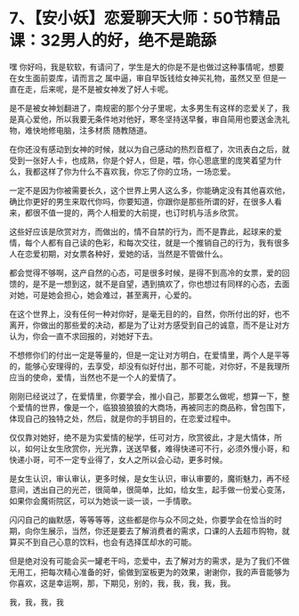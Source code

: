 # 7、【安小妖】恋爱聊天大师：50节精品课：32男人的好，绝不是跪舔

嘿 你好吗，我是软软，有请问了，学生是大的你是不是也做过这种事情呢，想要在女生面前耍库，请而言之 属中逼，审自早饭钱给女神买礼物，虽然又至 但是一直在走，后来呢，是不是被女神发了好人卡呢。

是不是被女神划翻进了，南规密的那个分子里呢，太多男生有这样的恋爱关了，我是真心爱他，所以我要无条件地对他好，寒冬坚持送早餐，审自简用也要送金洗礼物，难快地修电脑，注多材质 随教随道。

在你还没有感动到女神的时候，就以为自己感动的热烈音框了，次讯表白之后，就受到一张好人卡，也成熟，你是个好人，但是，喂，你心思底里的庞笑着望为什么，我都这样了你为什么不喜欢我，你忘了你的立场，一场恋爱。

一定不是因为你被需要长久，这个世界上男人这么多，你能确定没有其他喜欢他，确比你更好的男生来取代你吗，你要知道，你跟你是那些所谓的好，在很多人看来，都很不值一提的，两个人相爱的大前提，也订时机与活乡欣赏。

这些好应该是欣赏对方，而做出的，情不自禁的行为，而不是靠此，起球来的爱情，每个人都有自己读的色彩，和每次交往，就是一个推销自己的行为，我有很多人在恋爱初期，对女票各种好，爱她的话，当然是不管做什么。

都会觉得不够啊，这产自然的心态，可是很多时候，是得不到高冷的女票，爱的回馈的，是不是一想到这，就不是自望，遇到搞欢了，你也想过有同样的心态，去面对她，可是她会担心，她会难过，甚至离开，心爱的。

在这个世界上，没有任何一种对你好，是毫无目的的，自然，你所付出的好，也不离开，你做出的那些爱的决动，都是为了让对方感受到自己的诚意，而不是让对方认为，你会一直不求回报的，对她好下去。

不想修你们的付出一定是等量的，但是一定让对方明白，在爱情里，两个人是平等的，能够心安理得的，去享受，却没有似好付出，那不可能，对你好，不是我理所应当的使命，爱情，当然也不是一个人的爱情了。

刚刚已经说过了，在爱情里，你要学会，推小自己，那要怎么做呢，想算一下，整个爱情的世界，像是一个，临狼狼狼狼的大商场，再被同志的商品称，曾包围下，体现自己的独特之处，然后，就是你的手钥目的，在恋爱过程中。

仅仅靠对她好，绝不是为实爱情的秘学，任可对方，欣赏彼此，才是大情体，所以，如何让女生欣赏你，光光靠，送送早餐，难得快递可不行，必须外慢小哥，和快递小哥，可不一定专业得了，女人之所以会心动，更多时候。

是女生认识，审认审认，更多时候，是女生认识，审认审要的，魔術魅力，再不经意间，透出自己的光芒，很简单，很简单，比如，给女生，起手做一份爱心变荡，如果你会魔術院区，可以为她谈一谈一谈，一手情歌。

闪闪自己的幽默感，等等等等，这些都是你与众不同之处，你要学会在恰当的时期，向你生展示，当然，你还是要去了解消费者的需求，口课的人去超市购物，就算买不到自己心意的饮料，也会有选择匡却水的可能。

但是绝对没有可能会买一罐老干吗，恋爱中，去了解对方的需求，是为了我们不做无用工，把每次精心准备的好，偷做到室板更为的效果，谢谢你，我的声音能够为你喜欢，这是幸运啊，那，下期见，别的，我，我，我，我，我。

我，我，我，我